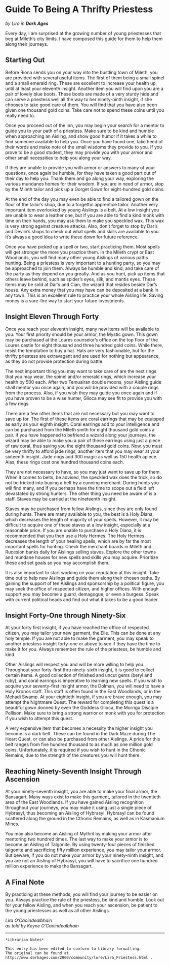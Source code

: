 # Guide To Being A Thrifty Priestess

_by Lira in_ ___Dark Ages___

Every day, I am surprised at the growing number of young priestesses that beg at Mileth’s city limits. I have composed this guide for them to help them along their journeys.

## Starting Out

Before Riona sends you on your way into the bustling town of Mileth, you are provided with several useful items. The first of them being a small spinel and a small emerald ring. These are excellent to increase your health up, until at least your eleventh insight. Another item you will find upon you are a pair of lovely blue boots. These boots are made of a very sturdy hide and can serve a priestess well all the way to her ninety-ninth insight, if she chooses to take good care of them. You will find that you have also been given one thousand gold coins. Take care not to spend these coins until you really need to.

Once you proceed out of the inn, you may begin your search for a mentor to guide you to your path of a priestess. Make sure to be kind and humble when approaching an Aisling, and show good humor if it takes a while to find someone available to help you. Once you have found one, take heed of their words and make note of the small wisdoms they provide to you. If you prove to be a good student, they may provide you with your armor and other small necessities to help you along your way.

If they are unable to provide you with armor or answers to many of your questions, once again be humble, for they have taken a good part out of their day to help you. Thank them and go along your way, exploring the various mundanes homes for their wisdom. If you are in need of armor, stop by the Mileth tailor and pick up a Gorget Gown for eight-hundred gold coins.

At the end of the day you may even be able to find a tailored gown on the floor of the tailor’s shop, due to a forgetful apprentice tailor. Another very important item overlooked by young Aislings is a belt. At a low insight you are unable to wear a leather one, but if you are able to find a kind monk with time on their hands, you may ask them to make you speckled wax. This wax is very strong against creature attacks. Also, don’t forget to stop by Dar’s and Devlin’s shops to check out what spells and skills are available to you. It’s always a good idea to write these down for future reference.

Once you have picked up a spell or two, start practicing them. Most spells will get stronger the more you practice them. In the Mileth crypt or East Woodlands, you will find many other young Aislings of various paths hunting. Being a priestess is very important to a hunting party, so you may be approached to join them. Always be humble and kind, and take care of the party as they depend on you greatly. And as you hunt, pick up items that others leave behind, such as spider’s eyes, silk, and mantis eyes. These items may be sold at Dar’s and Cian, the wizard that resides beside Dar’s house. Any extra money that you may have can be deposited at a bank in any town. This is an excellent rule to practice your whole Aisling life. Saving money is a sure-fire way to start your future investments.

## Insight Eleven Through Forty

Once you reach your eleventh insight, many new items will be available to you. Your first priority should be your armor, the Mystic gown. This gown may be purchased at the Loures counselor’s office on the top floor of the Loures castle for eight thousand and three hundred gold coins. While there, resist the temptation to buy a hat. Hats are very fashionable, but for the thrifty priestess are extravagant and are used for nothing but appearance, as they do not provide protection during battle.

The next important thing you may want to take care of are the next rings that you may wear, the spinel and/or emerald rings, which increase your health by 500 each. After two Temuairan double moons, your Aisling guide shall mentor you once again, and you will be provided with a couple rings from the process. Also, if you wish they may guide you once again and if you have proven to be a wise hunter, Glioca may see fit to provide you with a few rings.

There are a few other items that are not necessary but you may want to save up for. The first of these items are coral earrings that may be equipped as early as your eighth insight. Coral earrings add to your intelligence and can be purchased from the Mileth smith for eight thousand gold coins a pair. If you have happened to befriend a wizard along your journeys, the wizard may be able to make you a pair of these earrings using just a piece of raw coral, thus saving you the eight thousand gold coins. Now, you must be very thrifty to afford jade rings, another item that you may wear at your sixteenth insight. Jade rings add 300 magic as well as 150 health apiece. Alas, these rings cost one hundred thousand coins each.

They are not necessary to have, so you may just want to save up for them. When it comes to belts, be advised, the speckled wax does the trick, so do not be tricked into buying a belt by a cunning merchant. During hunts you will find many, and if you perhaps have the time to scope out a field left devastated by strong hunters. The other thing you need be aware of is a staff. Staves may be carried at the nineteenth insight.

Staves may be purchased from fellow Aislings, since they are only found during hunts. There are many available to you, the best is a Holy Diana, which decreases the length of majority of your spells. However, it may be difficult to acquire one of these staves at a low insight, especially at a reasonable price. If you are unable to purchase a Holy Diana, it is recommended that you then use a Holy Hermes. 
The Holy Hermes decreases the length of your healing spells, which are by far the most important spells for hunting. Check the merchant boards in Mileth and Rucesion banks daily for Aislings selling staves. Explore the other towns and mundane houses for new spells and skills you may acquire. Prioritize these and set goals so you may accomplish them.

It is also important to start working on your reputation at this insight. Take time out to help new Aislings and guide them along their chosen paths. By gaining the support of ten Aislings and sponsorship by a political figure, you may seek the office of respected citizen, and higher offices. With enough support you may become a guard, demagogue, or even a burgess. Speak with current political heads and find out what it takes to be a good leader.

## Insight Forty-One through Ninety-Six

At your forty first insight, if you have reached the office of respected citizen, you may tailor your new garment, the Elle. This can be done at any holy temple. If you are not able to make the garment, you may speak to another priestess insight forty-one or above to see if they have the time to make it for you. Always remember the rule of the priestess, be humble and kind.

Other Aislings will respect you and will be more willing to help you. Throughout your forty-first thru ninety-sixth insight, it is good to collect certain items. A good collection of finished and uncut gems (beryl and ruby), and coral earrings is imperative to learning new spells. If you wish to acquire your seventy-first insight armor, the Dolman, you will need to have a Holy Kronos staff. This staff is often found in the East Woodlands, or in the Mehadi Swamp. At your eightieth insight, if you are brave enough, you may attempt the Nightmare Quest. The reward for completing this quest is a beautiful gown donned by even the Goddess Glioca, the Morrigu Disciple Pellison. Make sure to bring a strong warrior or monk with you for protection if you wish to attempt this quest.

A very expensive item that becomes a necessity the higher insight you become is a dark belt. These can be found in the Dark Maze during The Heart Quest, or can also be purchased from other Aislings. A price for this belt ranges from five hundred thousand to as much as one million gold coins. Unfortunately, it is required if you wish to hunt in the Cthonic Remains, due to the strength of the creatures you will hunt there.

## Reaching Ninety-Seventh Insight Through Ascension

At your ninety-seventh insight, you are able to make your final armor, the Bansagart. Many ways exist to make this garment, tailored in the twentieth area of the East Woodlands. If you have gained Aisling recognition throughout your journeys, you may make it using just a single piece of Hybrasyl, thus becoming an Aisling of Hybrasyl. Hybrasyl can be found scattered along the ground in the Cthonic Remains, as well as in Kasmanium Mines.

You may also become an Aisling of Mythril by making your armor after mentoring two hundred times. The last way to make your armor is to become an Aisling of Talgonite. By using twenty-four pieces of finished talgonite and sacrificing fifty million experience, you may tailor your armor. But beware, if you do not make your armor by your ninety-ninth insight, and you are not an Aisling of Hybrasyl, you will have to sacrifice one hundred million experience to make the Bansagart.

## A Final Note

By practicing at these methods, you will find your journey to be easier on you. Always practice the rule of the priestess, be kind and humble. Look out for your fellow Aisling, and when you reach your ascension, be patient to the young priestesses as well as all other Aislings.

_Lira O’Caoindealbhain_  
_as told by Keyne O’Caoindealbhain_

***

```
*Librarian Notes*

This entry has been edited to conform to Library formatting.
The original can be found at http://www.darkages.com/2000/community/lore/Lira_Priestess.html .
```
